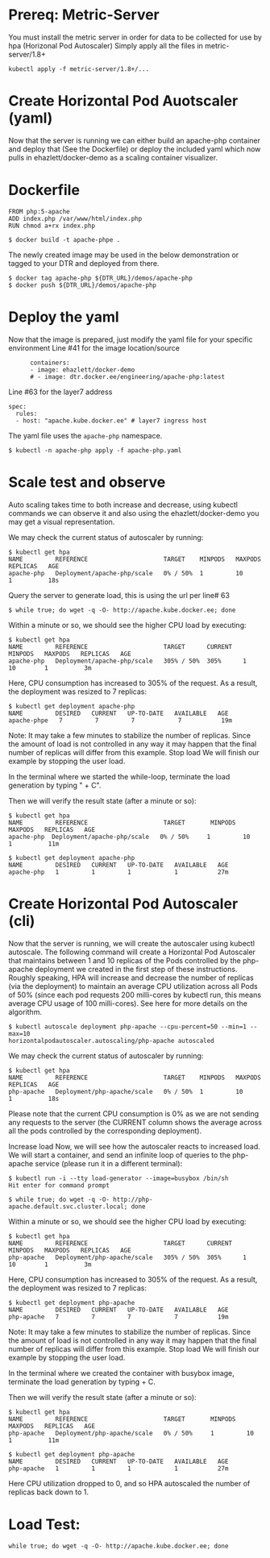 # Prereq: Metric-Server
You must install the metric server in order for data to be collected for use by hpa (Horizonal Pod Autoscaler)
Simply apply all the files in metric-server/1.8+
```
kubectl apply -f metric-server/1.8+/...
```
# Create Horizontal Pod Auotscaler (yaml)
Now that the server is running we can either build an apache-php container and deploy that (See the Dockerfile) or deploy the included yaml which now pulls in ehazlett/docker-demo as a scaling container visualizer. 

# Dockerfile
```
FROM php:5-apache
ADD index.php /var/www/html/index.php
RUN chmod a+rx index.php
```
```
$ docker build -t apache-phpe .
```
The newly created image may be used in the below demonstration or tagged to your DTR and deployed from there.
```
$ docker tag apache-php ${DTR_URL}/demos/apache-php 
$ docker push ${DTR_URL}/demos/apache-php 
```

# Deploy the yaml
Now that the image is prepared, just modify the yaml file for your specific environment
Line #41 for the image location/source 
```
      containers:
      - image: ehazlett/docker-demo
      # - image: dtr.docker.ee/engineering/apache-php:latest
```
Line #63 for the layer7 address
```
spec:
  rules:
  - host: "apache.kube.docker.ee" # layer7 ingress host
```

The yaml file uses the `apache-php` namespace.
```
$ kubectl -n apache-php apply -f apache-php.yaml
```

# Scale test and observe
Auto scaling takes time to both increase and decrease, using kubectl commands we can observe it and also using the ehazlett/docker-demo you may get a visual representation.

We may check the current status of autoscaler by running:
```
$ kubectl get hpa
NAME         REFERENCE                     TARGET    MINPODS   MAXPODS   REPLICAS   AGE
apache-php   Deployment/apache-php/scale   0% / 50%  1         10        1          18s
```

Query the server to generate load, this is using the url per line# 63
```
$ while true; do wget -q -O- http://apache.kube.docker.ee; done
```
Within a minute or so, we should see the higher CPU load by executing:
```
$ kubectl get hpa
NAME         REFERENCE                     TARGET      CURRENT   MINPODS   MAXPODS   REPLICAS   AGE
apache-php   Deployment/apache-php/scale   305% / 50%  305%      1         10        1          3m
```
Here, CPU consumption has increased to 305% of the request. As a result, the deployment was resized to 7 replicas:

```
$ kubectl get deployment apache-php
NAME         DESIRED   CURRENT   UP-TO-DATE   AVAILABLE   AGE
apache-phpe   7         7         7            7           19m
```
Note: It may take a few minutes to stabilize the number of replicas. Since the amount of load is not controlled in any way it may happen that the final number of replicas will differ from this example.
Stop load
We will finish our example by stopping the user load.

In the terminal where we started the while-loop, terminate the load generation by typing "<Ctrl> + C".

Then we will verify the result state (after a minute or so):
```
$ kubectl get hpa
NAME         REFERENCE                     TARGET       MINPODS   MAXPODS   REPLICAS   AGE
apache-php  Deployment/apache-php/scale   0% / 50%     1         10        1          11m
```
```
$ kubectl get deployment apache-php
NAME         DESIRED   CURRENT   UP-TO-DATE   AVAILABLE   AGE
apache-php   1         1         1            1           27m
```


# Create Horizontal Pod Autoscaler (cli)
Now that the server is running, we will create the autoscaler using kubectl autoscale. The following command will create a Horizontal Pod Autoscaler that maintains between 1 and 10 replicas of the Pods controlled by the php-apache deployment we created in the first step of these instructions. Roughly speaking, HPA will increase and decrease the number of replicas (via the deployment) to maintain an average CPU utilization across all Pods of 50% (since each pod requests 200 milli-cores by kubectl run, this means average CPU usage of 100 milli-cores). See here for more details on the algorithm.
```
$ kubectl autoscale deployment php-apache --cpu-percent=50 --min=1 --max=10
horizontalpodautoscaler.autoscaling/php-apache autoscaled
```
We may check the current status of autoscaler by running:
```
$ kubectl get hpa
NAME         REFERENCE                     TARGET    MINPODS   MAXPODS   REPLICAS   AGE
php-apache   Deployment/php-apache/scale   0% / 50%  1         10        1          18s
```
Please note that the current CPU consumption is 0% as we are not sending any requests to the server (the CURRENT column shows the average across all the pods controlled by the corresponding deployment).

Increase load
Now, we will see how the autoscaler reacts to increased load. We will start a container, and send an infinite loop of queries to the php-apache service (please run it in a different terminal):
```
$ kubectl run -i --tty load-generator --image=busybox /bin/sh
Hit enter for command prompt
```
```
$ while true; do wget -q -O- http://php-apache.default.svc.cluster.local; done
```
Within a minute or so, we should see the higher CPU load by executing:
```
$ kubectl get hpa
NAME         REFERENCE                     TARGET      CURRENT   MINPODS   MAXPODS   REPLICAS   AGE
php-apache   Deployment/php-apache/scale   305% / 50%  305%      1         10        1          3m
```
Here, CPU consumption has increased to 305% of the request. As a result, the deployment was resized to 7 replicas:

```
$ kubectl get deployment php-apache
NAME         DESIRED   CURRENT   UP-TO-DATE   AVAILABLE   AGE
php-apache   7         7         7            7           19m
```
Note: It may take a few minutes to stabilize the number of replicas. Since the amount of load is not controlled in any way it may happen that the final number of replicas will differ from this example.
Stop load
We will finish our example by stopping the user load.

In the terminal where we created the container with busybox image, terminate the load generation by typing <Ctrl> + C.

Then we will verify the result state (after a minute or so):
```
$ kubectl get hpa
NAME         REFERENCE                     TARGET       MINPODS   MAXPODS   REPLICAS   AGE
php-apache   Deployment/php-apache/scale   0% / 50%     1         10        1          11m
```
```
$ kubectl get deployment php-apache
NAME         DESIRED   CURRENT   UP-TO-DATE   AVAILABLE   AGE
php-apache   1         1         1            1           27m
```
Here CPU utilization dropped to 0, and so HPA autoscaled the number of replicas back down to 1.


# Load Test: 
```while true; do wget -q -O- http://apache.kube.docker.ee; done```